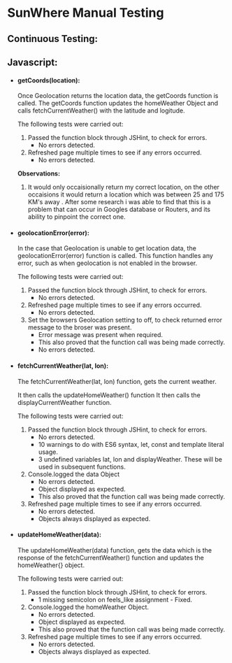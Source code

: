 # SunWhere Manual Testing

## Continuous Testing:

## Javascript:

- #### getCoords(location):

  Once Geolocation returns the location data, the getCoords function is called.
  The getCoords function updates the homeWeather Object and calls fetchCurrentWeather() with
  the latitude and logitude.

  The following tests were carried out:

  1.  Passed the function block through JSHint, to check for errors.
      - No errors detected.
  2.  Refreshed page multiple times to see if any errors occurred.
      - No errors detected.

   **Observations:**

  1.  It would only occaisionally return my correct location, on the 
  other occaisions it would return a location which was 
  between 25 and 175 KM's away . After some research i was able to find that this 
  is a problem that can occur in Googles database or Routers, and its ability
  to pinpoint the correct one.



* #### geolocationError(error):

  In the case that  Geolocation is unable to get location data, the geolocationError(error) 
  function is called.
  This function handles any error, such as when geolocation is not 
  enabled in the browser.

  The following tests were carried out:

  1. Passed the function block through JSHint, to check for errors.
        * No errors detected.
  2. Refreshed page multiple times to see if any errors occurred.
        * No errors detected.
  3. Set the browsers Geolocation setting to off, to check returned error 
  message to the broser was present.
        * Error message was present when required.
        * This also proved that the function call was being made correctly.
        * No errors detected.

* #### fetchCurrentWeather(lat, lon):

  The fetchCurrentWeather(lat, lon) function, gets the current weather.

    It then calls the updateHomeWeather() function
    It then calls the displayCurrentWeather function.

  The following tests were carried out:

  1. Passed the function block through JSHint, to check for errors.
        * No errors detected.
        * 10 warnings to do with ES6 syntax, let, const and template literal usage.
        * 3 undefined variables lat, lon and displayWeather. These will be used in subsequent functions.
  2. Console.logged the data Object
        * No errors detected.
        * Object displayed as expected.
        * This also proved that the function call was being made correctly.
  3. Refreshed page multiple times to see if any errors occurred.
        * No errors detected.
        * Objects always displayed as expected.

* #### updateHomeWeather(data):

  The updateHomeWeather(data) function, gets the data which is the response of the fetchCurrentWeather() function
   and updates the homeWeather{} object.

  The following tests were carried out:

  1. Passed the function block through JSHint, to check for errors.
        * 1 missing semicolon on feels_like assignment - Fixed.
  2. Console.logged the homeWeather Object.
        * No errors detected.
        * Object displayed as expected.
        * This also proved that the function call was being made correctly.
  4. Refreshed page multiple times to see if any errors occurred.
        * No errors detected.
        * Objects always displayed as expected.

